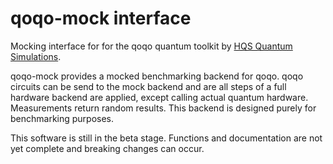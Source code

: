 # qoqo-mock interface

Mocking interface for for the qoqo quantum toolkit by [HQS Quantum Simulations](https://quantumsimulations.de).

qoqo-mock provides a mocked benchmarking backend for qoqo.
qoqo circuits can be send to the mock backend and are all steps of a full hardware backend are applied, except calling actual quantum hardware. Measurements return random results.
This backend is designed purely for benchmarking purposes.

This software is still in the beta stage. Functions and documentation are not yet complete and breaking changes can occur.